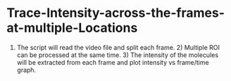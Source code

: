 # Trace-Intensity-across-the-frames-at-multiple-Locations
1) The script will read the video file and split each frame. 2) Multiple ROI can be processed at the same time. 3) The intensity of the molecules will be extracted from each frame and plot intensity vs frame/time graph.
